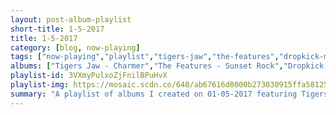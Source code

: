 ```yaml
---
layout: post-album-playlist
short-title: 1-5-2017
title: 1-5-2017
category: [blog, now-playing]
tags: ["now-playing","playlist","tigers-jaw","the-features","dropkick-murphys","dropkick-murphys"]
albums: ["Tigers Jaw - Charmer","The Features - Sunset Rock","Dropkick Murphys - SIGNED and SEALED in BLOOD","Dropkick Murphys - The Warrior's Code"]
playlist-id: 3VXmyPulxoZjFnilBPuHvX
playlist-img: https://mosaic.scdn.co/640/ab67616d0000b273030915ffa58125ae36f13a6fab67616d0000b2732579fa1e1fee3f8146530263ab67616d0000b273c587e39047f3aca8ef0ab90dab67616d0000b273d2cd14fdfecbe5b7c4e56557
summary: "A playlist of albums I created on 01-05-2017 featuring Tigers Jaw, The Features, Dropkick Murphys, and Dropkick Murphys"
---
```

